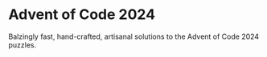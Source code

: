 # Advent of Code 2024

Balzingly fast, hand-crafted, artisanal solutions to the Advent of Code 2024 puzzles.
